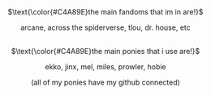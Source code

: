 ## 
<p align="center">
$\text{\color{#C4A89E}the main fandoms that im in are!}$

<p align="center">
  arcane, across the spiderverse, tlou, dr. house, etc

## 
<p align="center">
$\text{\color{#C4A89E}the main ponies that i use are!}$

<p align="center">
  ekko, jinx, mel, miles, prowler, hobie

<p align="center"> 
(all of my ponies have my github connected)

